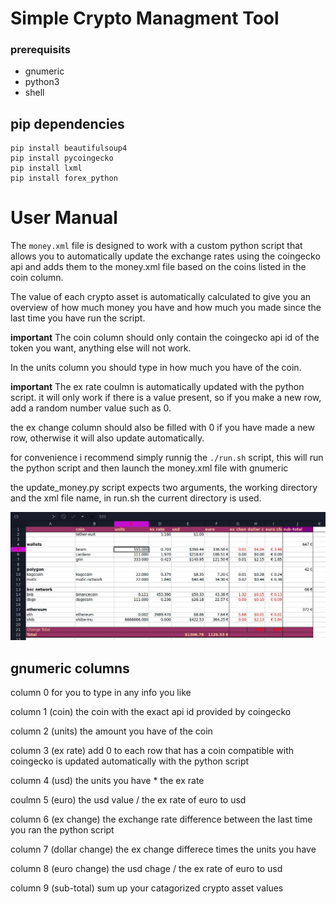# Simple Crypto Managment Tool
### prerequisits
 - gnumeric
 - python3
 - shell

## pip dependencies
```
pip install beautifulsoup4
pip install pycoingecko
pip install lxml
pip install forex_python
 ```

# User Manual
The `money.xml` file is designed to work with a custom python script that allows you to automatically update the exchange rates using the coingecko api and adds them to the money.xml file based on the coins listed in the coin column.

The value of each crypto asset is automatically calculated to give you an overview of how much money you have and how much you made since the last time you have run the script.

**important**
The coin column should only contain the coingecko api id of the token you want, anything else will not work.

In the units column you should type in how much you have of the coin.

**important**
The ex rate coulmn is automatically updated with the python script. it will only work if there is a value present, so if you make a new row, add a random number value such as 0.

the ex change column should also be filled with 0 if you have made a new row, otherwise it will also update automatically.

for convenience i recommend simply runnig the `./run.sh` script, this will run the python script and then launch the money.xml file with gnumeric

the update_money.py script expects two arguments, the working directory and the xml file name, in run.sh the current directory is used.

![screenshot](screen.jpg)

## gnumeric columns
column 0
for you to type in any info you like

column 1 (coin)
the coin with the exact api id provided by coingecko

column 2 (units)
the amount you have of the coin

column 3 (ex rate)
add 0 to each row that has a coin compatible with coingecko
is updated automatically with the python script

column 4 (usd)
the units you have * the ex rate

coulmn 5 (euro)
the usd value / the ex rate of euro to usd

column 6 (ex change)
the exchange rate difference between the last time you ran the python script

column 7 (dollar change)
the ex change differece times the units you have

column 8 (euro change)
the usd chage / the ex rate of euro to usd

column 9 (sub-total)
sum up your catagorized crypto asset values




